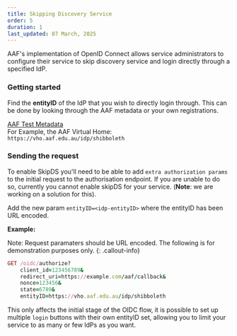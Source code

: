 ```yaml
---
title: Skipping Discovery Service
order: 5
duration: 1
last_updated: 07 March, 2025
---
```


AAF's implementation of OpenID Connect allows service administrators to configure their service to skip discovery service and login directly through a specified IdP.

### Getting started


Find the **entityID** of the IdP that you wish to directly login through. This can be done by looking through the AAF metadata or your own registrations.

<a href="https://md.test.aaf.edu.au/" class="btn btn-outline-primary mb-3">AAF Test Metadata</a>
<br>
For Example, the AAF Virtual Home: `https://vho.aaf.edu.au/idp/shibboleth`


### Sending the request


To enable SkipDS you'll need to be able to add `extra authorization params`  to the initial request to the
authorisation endpoint. If you are unable to do so, currently you cannot enable skipDS for your service. (**Note**: we are working on a solution for this).


Add the new param `entityID=<idp-entityID>` where the entityID has been URL encoded.


**Example:**

Note: Request paramaters should be URL encoded. The following is for demonstration purposes only.
{: .callout-info}

```ruby
GET /oidc/authorize?
    client_id=123456789&
    redirect_uri=https://example.com/aaf/callback&
    nonce=123456&
    state=6789&
    entityID=https://vho.aaf.edu.au/idp/shibboleth
```


This only affects the initial stage of the OIDC flow, it is possible to set up multiple `login` buttons with their own entityID set, allowing you to limit your service to as many or few IdPs as you want.
